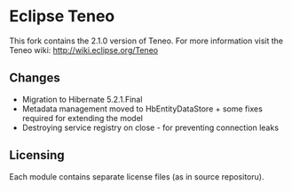 Eclipse Teneo
=============

This fork contains the 2.1.0 version of Teneo. For more information visit the Teneo wiki: http://wiki.eclipse.org/Teneo

Changes
------
* Migration to Hibernate 5.2.1.Final
* Metadata management moved to HbEntityDataStore + some fixes required for extending the model
* Destroying service registry on close - for preventing connection leaks

Licensing
------
Each module contains separate license files (as in source repositoru).